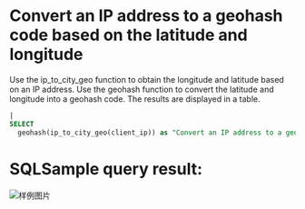 # Convert an IP address to a geohash code based on the latitude and longitude

Use the ip_to_city_geo function to obtain the longitude and latitude based on an IP address.
Use the geohash function to convert the latitude and longitude into a geohash code.
The results are displayed in a table.

```SQL
|
SELECT
  geohash(ip_to_city_geo(client_ip)) as "Convert an IP address to a geohash code"
```

# SQLSample query result:

![样例图片](https://img.alicdn.com/tfs/TB1wlW9dipE_u4jSZKbXXbCUVXa-662-289.jpg)
